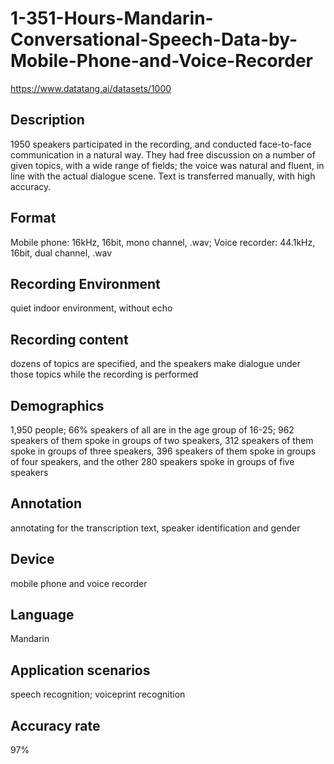 # 1-351-Hours-Mandarin-Conversational-Speech-Data-by-Mobile-Phone-and-Voice-Recorder
https://www.datatang.ai/datasets/1000

## Description
1950 speakers participated in the recording, and conducted face-to-face communication in a natural way. They had free discussion on a number of given topics, with a wide range of fields; the voice was natural and fluent, in line with the actual dialogue scene. Text is transferred manually, with high accuracy.

## Format
Mobile phone: 16kHz, 16bit, mono channel, .wav; Voice recorder: 44.1kHz, 16bit, dual channel, .wav

## Recording Environment
quiet indoor environment, without echo

## Recording content
dozens of topics are specified, and the speakers make dialogue under those topics while the recording is performed

## Demographics
1,950 people; 66% speakers of all are in the age group of 16-25; 962 speakers of them spoke in groups of two speakers, 312 speakers of them spoke in groups of three speakers, 396 speakers of them spoke in groups of four speakers, and the other 280 speakers spoke in groups of five speakers

## Annotation
annotating for the transcription text, speaker identification and gender

## Device
mobile phone and voice recorder

## Language
Mandarin

## Application scenarios
speech recognition; voiceprint recognition

## Accuracy rate
97%
